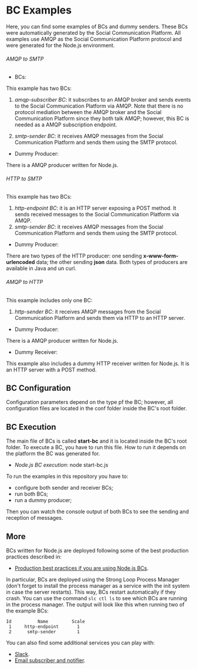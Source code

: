 # BC Examples

Here, you can find some examples of BCs and dummy senders. These BCs were automatically generated by the Social Communication Platform. 
All examples use AMQP as the Social Communication Platform protocol and were generated for the Node.js environment.

###### AMQP to SMTP

- BCs:

This example has two BCs:

1) *amqp-subscriber BC*: it subscribes to an AMQP broker and sends events to the Social Communication Platform via AMQP. Note that there is no protocol mediation between the AMQP broker and the Social Communication Platform since they both talk AMQP; however, this BC is needed as a AMQP subscription endpoint.

2) *smtp-sender BC*: it receives AMQP messages from the Social Communication Platform and sends them using the SMTP protocol.

- Dummy Producer:

There is a AMQP producer written for Node.js.

###### HTTP to SMTP

This example has two BCs:

1) *http-endpoint BC*: it is an HTTP server exposing a POST method. It sends received messages to the Social Communication Platform via AMQP.
2) *smtp-sender BC*: it receives AMQP messages from the Social Communication Platform and sends them using the SMTP protocol.

- Dummy Producer:

There are two types of the HTTP producer: one sending **x-www-form-urlencoded** data; the other sending **json** data. Both types of producers are available in Java and un curl.

###### AMQP to HTTP

This example includes only one BC:

1) *http-sender BC*: it receives AMQP messages from the Social Communication Platform and sends them via HTTP to an HTTP server.

- Dummy Producer:

There is a AMQP producer written for Node.js.

- Dummy Receiver:

This example also includes a dummy HTTP receiver written for Node.js. It is an HTTP server with a POST method.

## BC Configuration

Configuration parameters depend on the type pf the BC; however, all configuration files are located in the conf folder inside the BC's root folder.

## BC Execution

The main file of BCs is called **start-bc** and it is located inside the BC's root folder. To execute a BC, you have to run this file. How to run it depends on the platform the BC was generated for.

- *Node.js BC execution*: node start-bc.js

To run the examples in this repository you have to:

- configure both sender and receiver BCs;
- run both BCs;
- run a dummy producer;

Then you can watch the console output of both BCs to see the sending and reception of messages.

## More

BCs written for Node.js are deployed following some of the best production practices described in:

- [Production best practices if you are using Node.js BCs](https://expressjs.com/en/advanced/best-practice-performance.html).

In particular, BCs are deployed using the Strong Loop Process Manager (don't forget to install the process manager as a service with the init system in case the server restarts). This way, BCs restart automatically if they crash. You can use the command `slc ctl ls` to see which BCs are running in the process manager. The output will look like this when running two of the example BCs:

```
Id          Name         Scale
 1     http-endpoint       1
 2      smtp-sender        1
 ```
 
 You can also find some additional services you can play with:
 
- [Slack](https://github.com/rafaelangarita/slack-sender).
- [Email subscriber and notifier](https://github.com/rafaelangarita/email-notification-service).
